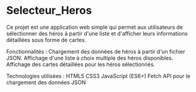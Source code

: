 # Selecteur_Heros
Ce projet est une application web simple qui permet aux utilisateurs de sélectionner des héros à partir d'une liste et d'afficher leurs informations détaillées sous forme de cartes.

Fonctionnalités :
Chargement des données de héros à partir d'un fichier JSON.
Affichage d'une liste à choix multiple des héros disponibles.
Affichage des cartes détaillées pour les héros sélectionnés.

Technologies utilisées :
HTML5
CSS3
JavaScript (ES6+)
Fetch API pour le chargement des données JSON

